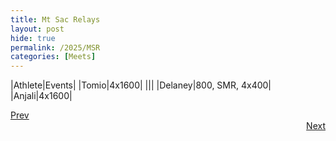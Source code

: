 ```yaml
---
title: Mt Sac Relays
layout: post 
hide: true
permalink: /2025/MSR
categories: [Meets]
---
```


|Athlete|Events|
|Tomio|4x1600|
|||
|Delaney|800, SMR, 4x400|
|Anjali|4x1600|

<div style="text-align: left"> <a href="{{site.baseurl}}/2025/AI">Prev</a></div> 
<div style="text-align: right"> <a href="{{site.baseurl}}/2025/RB">Next</a></div>